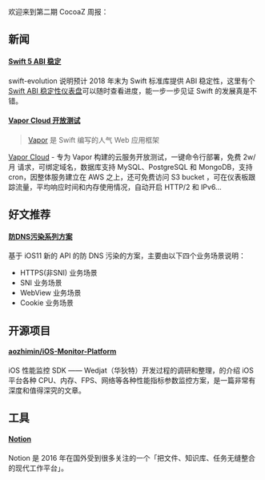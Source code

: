 欢迎来到第二期 CocoaZ 周报：

## 新闻 

#### [Swift 5 ABI 稳定 ](https://github.com/apple/swift-evolution#development-major-version--swift-50)

swift-evolution 说明预计 2018 年末为 Swift 标准库提供 ABI 稳定性，这里有个 [Swift ABI 稳定性仪表盘](https://swift.org/abi-stability/)可以随时查看进度，能一步一步见证 Swift 的发展真是不错。

#### [Vapor Cloud 开放测试](https://medium.com/@qutheory/introducing-vapor-cloud-a-fast-and-reliable-cloud-service-9868e8c2e9d3)

> [Vapor](https://vapor.codes) 是 Swift 编写的人气 Web 应用框架

[Vapor Cloud](https://dashboard.vapor.cloud) - 专为 Vapor 构建的云服务开放测试，一键命令行部署，免费 2w/月 请求，可绑定域名，数据库支持 MySQL、PostgreSQL 和 MongoDB，支持 cron，因整体服务建立在 AWS 之上，还可免费访问 S3 bucket ，可在仪表板跟踪流量，平均响应时间和内存使用情况，自动开启 HTTP/2 和 IPv6... 

## 好文推荐 

#### [防DNS污染系列方案](https://github.com/ChenYilong/iOSBlog/tree/master/Tips/DNS%E6%B1%A1%E6%9F%93%E6%96%B9%E6%A1%88%E8%B0%83%E7%A0%94) 

基于 iOS11 新的 API 的防 DNS 污染的方案，主要由以下四个业务场景说明：

* HTTPS(非SNI) 业务场景 
* SNI 业务场景 
* WebView 业务场景 
* Cookie 业务场景 

## 开源项目

#### [aozhimin/iOS-Monitor-Platform](https://github.com/aozhimin/iOS-Monitor-Platform)

iOS 性能监控 SDK —— Wedjat（华狄特）开发过程的调研和整理，的介绍 iOS 平台各种 CPU、内存、FPS、网络等各种性能指标参数监控方案，是一篇非常有深度和值得深究的文章。

## 工具

#### [Notion](https://www.notion.so/)

Notion 是 2016 年在国外受到很多关注的一个「把文件、知识库、任务无缝整合的现代工作平台」。
